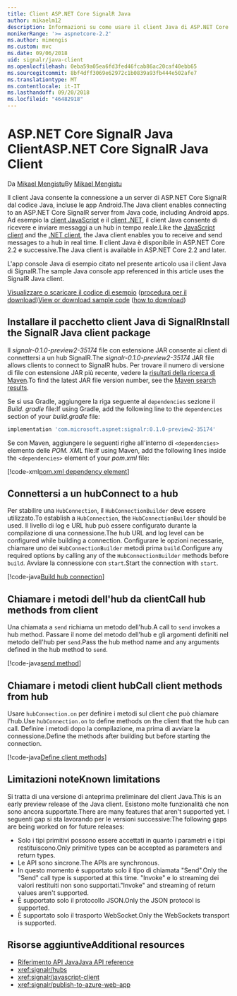 ```yaml
---
title: Client ASP.NET Core SignalR Java
author: mikaelm12
description: Informazioni su come usare il client Java di ASP.NET Core SignalR.
monikerRange: '>= aspnetcore-2.2'
ms.author: mimengis
ms.custom: mvc
ms.date: 09/06/2018
uid: signalr/java-client
ms.openlocfilehash: 0eba59a05ea6fd3fed46fcab86ac20caf40ebb65
ms.sourcegitcommit: 8bf4dff3069e62972c1b0839a93fb444e502afe7
ms.translationtype: MT
ms.contentlocale: it-IT
ms.lasthandoff: 09/20/2018
ms.locfileid: "46482918"
---
```

# <a name="aspnet-core-signalr-java-client"></a><span data-ttu-id="2be87-103">ASP.NET Core SignalR Java Client</span><span class="sxs-lookup"><span data-stu-id="2be87-103">ASP.NET Core SignalR Java Client</span></span>

<span data-ttu-id="2be87-104">Da [Mikael Mengistu](https://twitter.com/MikaelM_12)</span><span class="sxs-lookup"><span data-stu-id="2be87-104">By [Mikael Mengistu](https://twitter.com/MikaelM_12)</span></span>

<span data-ttu-id="2be87-105">Il client Java consente la connessione a un server di ASP.NET Core SignalR dal codice Java, incluse le app Android.</span><span class="sxs-lookup"><span data-stu-id="2be87-105">The Java client enables connecting to an ASP.NET Core SignalR server from Java code, including Android apps.</span></span> <span data-ttu-id="2be87-106">Ad esempio la [client JavaScript](xref:signalr/javascript-client) e il [client .NET](xref:signalr/dotnet-client), il client Java consente di ricevere e inviare messaggi a un hub in tempo reale.</span><span class="sxs-lookup"><span data-stu-id="2be87-106">Like the [JavaScript client](xref:signalr/javascript-client) and the [.NET client](xref:signalr/dotnet-client), the Java client enables you to receive and send messages to a hub in real time.</span></span> <span data-ttu-id="2be87-107">Il client Java è disponibile in ASP.NET Core 2.2 e successive.</span><span class="sxs-lookup"><span data-stu-id="2be87-107">The Java client is available in ASP.NET Core 2.2 and later.</span></span>

<span data-ttu-id="2be87-108">L'app console Java di esempio citato nel presente articolo usa il client Java di SignalR.</span><span class="sxs-lookup"><span data-stu-id="2be87-108">The sample Java console app referenced in this article uses the SignalR Java client.</span></span>

<span data-ttu-id="2be87-109">[Visualizzare o scaricare il codice di esempio](https://github.com/aspnet/Docs/tree/master/aspnetcore/signalr/java-client/sample) ([procedura per il download](xref:tutorials/index#how-to-download-a-sample))</span><span class="sxs-lookup"><span data-stu-id="2be87-109">[View or download sample code](https://github.com/aspnet/Docs/tree/master/aspnetcore/signalr/java-client/sample) ([how to download](xref:tutorials/index#how-to-download-a-sample))</span></span>

## <a name="install-the-signalr-java-client-package"></a><span data-ttu-id="2be87-110">Installare il pacchetto client Java di SignalR</span><span class="sxs-lookup"><span data-stu-id="2be87-110">Install the SignalR Java client package</span></span>

<span data-ttu-id="2be87-111">Il *signalr-0.1.0-preview2-35174* file con estensione JAR consente ai client di connettersi a un hub SignalR.</span><span class="sxs-lookup"><span data-stu-id="2be87-111">The *signalr-0.1.0-preview2-35174* JAR file allows clients to connect to SignalR hubs.</span></span> <span data-ttu-id="2be87-112">Per trovare il numero di versione di file con estensione JAR più recente, vedere la [risultati della ricerca di Maven](https://search.maven.org/search?q=g:com.microsoft.aspnet%20AND%20a:signalr&core=gav).</span><span class="sxs-lookup"><span data-stu-id="2be87-112">To find the latest JAR file version number, see the [Maven search results](https://search.maven.org/search?q=g:com.microsoft.aspnet%20AND%20a:signalr&core=gav).</span></span>

<span data-ttu-id="2be87-113">Se si usa Gradle, aggiungere la riga seguente al `dependencies` sezione il *Build. gradle* file:</span><span class="sxs-lookup"><span data-stu-id="2be87-113">If using Gradle, add the following line to the `dependencies` section of your *build.gradle* file:</span></span>

```gradle
implementation 'com.microsoft.aspnet:signalr:0.1.0-preview2-35174'
```

<span data-ttu-id="2be87-114">Se con Maven, aggiungere le seguenti righe all'interno di `<dependencies>` elemento delle *POM. XML* file:</span><span class="sxs-lookup"><span data-stu-id="2be87-114">If using Maven, add the following lines inside the `<dependencies>` element of your *pom.xml* file:</span></span>

[!code-xml[pom.xml dependency element](java-client/sample/pom.xml?name=snippet_dependencyElement)]

## <a name="connect-to-a-hub"></a><span data-ttu-id="2be87-115">Connettersi a un hub</span><span class="sxs-lookup"><span data-stu-id="2be87-115">Connect to a hub</span></span>

<span data-ttu-id="2be87-116">Per stabilire una `HubConnection`, il `HubConnectionBuilder` deve essere utilizzato.</span><span class="sxs-lookup"><span data-stu-id="2be87-116">To establish a `HubConnection`, the `HubConnectionBuilder` should be used.</span></span> <span data-ttu-id="2be87-117">Il livello di log e URL hub può essere configurato durante la compilazione di una connessione.</span><span class="sxs-lookup"><span data-stu-id="2be87-117">The hub URL and log level can be configured while building a connection.</span></span> <span data-ttu-id="2be87-118">Configurare le opzioni necessarie, chiamare uno dei `HubConnectionBuilder` metodi prima `build`.</span><span class="sxs-lookup"><span data-stu-id="2be87-118">Configure any required options by calling any of the `HubConnectionBuilder` methods before `build`.</span></span> <span data-ttu-id="2be87-119">Avviare la connessione con `start`.</span><span class="sxs-lookup"><span data-stu-id="2be87-119">Start the connection with `start`.</span></span>

[!code-java[Build hub connection](java-client/sample/src/main/java/Chat.java?range=17-20)]

## <a name="call-hub-methods-from-client"></a><span data-ttu-id="2be87-120">Chiamare i metodi dell'hub da client</span><span class="sxs-lookup"><span data-stu-id="2be87-120">Call hub methods from client</span></span>

<span data-ttu-id="2be87-121">Una chiamata a `send` richiama un metodo dell'hub.</span><span class="sxs-lookup"><span data-stu-id="2be87-121">A call to `send` invokes a hub method.</span></span> <span data-ttu-id="2be87-122">Passare il nome del metodo dell'hub e gli argomenti definiti nel metodo dell'hub per `send`.</span><span class="sxs-lookup"><span data-stu-id="2be87-122">Pass the hub method name and any arguments defined in the hub method to `send`.</span></span>

[!code-java[send method](java-client/sample/src/main/java/Chat.java?range=31)]

## <a name="call-client-methods-from-hub"></a><span data-ttu-id="2be87-123">Chiamare i metodi client hub</span><span class="sxs-lookup"><span data-stu-id="2be87-123">Call client methods from hub</span></span>

<span data-ttu-id="2be87-124">Usare `hubConnection.on` per definire i metodi sul client che può chiamare l'hub.</span><span class="sxs-lookup"><span data-stu-id="2be87-124">Use `hubConnection.on` to define methods on the client that the hub can call.</span></span> <span data-ttu-id="2be87-125">Definire i metodi dopo la compilazione, ma prima di avviare la connessione.</span><span class="sxs-lookup"><span data-stu-id="2be87-125">Define the methods after building but before starting the connection.</span></span>

[!code-java[Define client methods](java-client/sample/src/main/java/Chat.java?range=22-24)]

## <a name="known-limitations"></a><span data-ttu-id="2be87-126">Limitazioni note</span><span class="sxs-lookup"><span data-stu-id="2be87-126">Known limitations</span></span>

<span data-ttu-id="2be87-127">Si tratta di una versione di anteprima preliminare del client Java.</span><span class="sxs-lookup"><span data-stu-id="2be87-127">This is an early preview release of the Java client.</span></span> <span data-ttu-id="2be87-128">Esistono molte funzionalità che non sono ancora supportate.</span><span class="sxs-lookup"><span data-stu-id="2be87-128">There are many features that aren't supported yet.</span></span> <span data-ttu-id="2be87-129">I seguenti gap si sta lavorando per le versioni successive:</span><span class="sxs-lookup"><span data-stu-id="2be87-129">The following gaps are being worked on for future releases:</span></span>

* <span data-ttu-id="2be87-130">Solo i tipi primitivi possono essere accettati in quanto i parametri e i tipi restituiscono.</span><span class="sxs-lookup"><span data-stu-id="2be87-130">Only primitive types can be accepted as parameters and return types.</span></span>
* <span data-ttu-id="2be87-131">Le API sono sincrone.</span><span class="sxs-lookup"><span data-stu-id="2be87-131">The APIs are synchronous.</span></span>
* <span data-ttu-id="2be87-132">In questo momento è supportato solo il tipo di chiamata "Send".</span><span class="sxs-lookup"><span data-stu-id="2be87-132">Only the "Send" call type is supported at this time.</span></span> <span data-ttu-id="2be87-133">"Invoke" e lo streaming dei valori restituiti non sono supportati.</span><span class="sxs-lookup"><span data-stu-id="2be87-133">"Invoke" and streaming of return values aren't supported.</span></span>
* <span data-ttu-id="2be87-134">È supportato solo il protocollo JSON.</span><span class="sxs-lookup"><span data-stu-id="2be87-134">Only the JSON protocol is supported.</span></span>
* <span data-ttu-id="2be87-135">È supportato solo il trasporto WebSocket.</span><span class="sxs-lookup"><span data-stu-id="2be87-135">Only the WebSockets transport is supported.</span></span>

## <a name="additional-resources"></a><span data-ttu-id="2be87-136">Risorse aggiuntive</span><span class="sxs-lookup"><span data-stu-id="2be87-136">Additional resources</span></span>

* [<span data-ttu-id="2be87-137">Riferimento API Java</span><span class="sxs-lookup"><span data-stu-id="2be87-137">Java API reference</span></span>](/java/api/com.microsoft.aspnet.signalr?view=aspnet-signalr-java)
* <xref:signalr/hubs>
* <xref:signalr/javascript-client>
* <xref:signalr/publish-to-azure-web-app>
